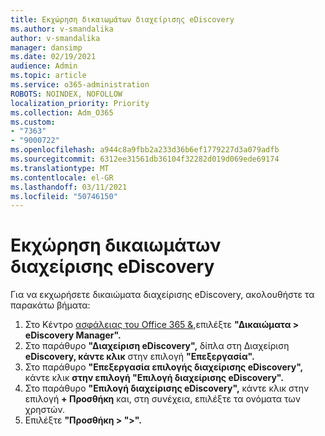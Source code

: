 ```yaml
---
title: Εκχώρηση δικαιωμάτων διαχείρισης eDiscovery
ms.author: v-smandalika
author: v-smandalika
manager: dansimp
ms.date: 02/19/2021
audience: Admin
ms.topic: article
ms.service: o365-administration
ROBOTS: NOINDEX, NOFOLLOW
localization_priority: Priority
ms.collection: Adm_O365
ms.custom:
- "7363"
- "9000722"
ms.openlocfilehash: a944c8a9fbb2a233d36b6ef1779227d3a079adfb
ms.sourcegitcommit: 6312ee31561db36104f32282d019d069ede69174
ms.translationtype: MT
ms.contentlocale: el-GR
ms.lasthandoff: 03/11/2021
ms.locfileid: "50746150"
---
```

# <a name="assign-ediscovery-manager-permissions"></a>Εκχώρηση δικαιωμάτων διαχείρισης eDiscovery

Για να εκχωρήσετε δικαιώματα διαχείρισης eDiscovery, ακολουθήστε τα παρακάτω βήματα:

1. Στο Κέντρο [ασφάλειας του Office 365 &,](https://sip.protection.office.com/)επιλέξτε **"Δικαιώματα > eDiscovery Manager".**
2. Στο παράθυρο **"Διαχείριση eDiscovery",** δίπλα στη Διαχείριση **eDiscovery, κάντε κλικ** στην επιλογή **"Επεξεργασία".**
3. Στο παράθυρο **"Επεξεργασία επιλογής διαχείρισης eDiscovery",** κάντε κλικ **στην επιλογή "Επιλογή διαχείρισης eDiscovery".**
4. Στο παράθυρο **"Επιλογή διαχείρισης eDiscovery",** κάντε κλικ στην επιλογή **+ Προσθήκη** και, στη συνέχεια, επιλέξτε τα ονόματα των χρηστών.
5. Επιλέξτε **"Προσθήκη > ">".**